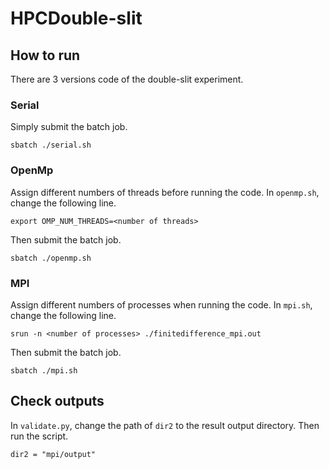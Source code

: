 # HPCDouble-slit

## How to run
There are 3 versions code of the double-slit experiment. 

### Serial
Simply submit the batch job.
```
sbatch ./serial.sh
```

### OpenMp
Assign different numbers of threads before running the code. In `openmp.sh`, change the following line.
```
export OMP_NUM_THREADS=<number of threads>
```
Then submit the batch job.
```
sbatch ./openmp.sh
```

### MPI
Assign different numbers of processes when running the code. In `mpi.sh`, change the following line.
```
srun -n <number of processes> ./finitedifference_mpi.out
```
Then submit the batch job.
```
sbatch ./mpi.sh
```

## Check outputs
In `validate.py`, change the path of `dir2` to the result output directory. Then run the script.
```
dir2 = "mpi/output"
```